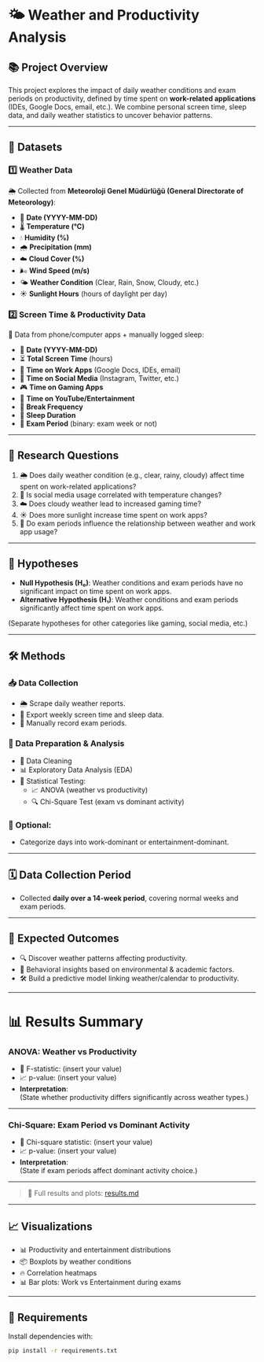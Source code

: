 # 🌤️ Weather and Productivity Analysis

## 📚 Project Overview
This project explores the impact of daily weather conditions and exam periods on productivity, defined by time spent on **work-related applications** (IDEs, Google Docs, email, etc.). We combine personal screen time, sleep data, and daily weather statistics to uncover behavior patterns.

---

## 📂 Datasets

### 1️⃣ Weather Data
🌦️ Collected from **Meteoroloji Genel Müdürlüğü (General Directorate of Meteorology)**:
- 📅 **Date (YYYY-MM-DD)**
- 🌡️ **Temperature (°C)**
- 💧 **Humidity (%)**
- 🌧️ **Precipitation (mm)**
- ☁️ **Cloud Cover (%)**
- 🌬️ **Wind Speed (m/s)**
- 🌤️ **Weather Condition** (Clear, Rain, Snow, Cloudy, etc.)
- ☀️ **Sunlight Hours** (hours of daylight per day)

### 2️⃣ Screen Time & Productivity Data
📱 Data from phone/computer apps + manually logged sleep:
- 📅 **Date (YYYY-MM-DD)**
- ⏳ **Total Screen Time** (hours)
- 💼 **Time on Work Apps** (Google Docs, IDEs, email)
- 📱 **Time on Social Media** (Instagram, Twitter, etc.)
- 🎮 **Time on Gaming Apps**
- 🎥 **Time on YouTube/Entertainment**
- 🔄 **Break Frequency**
- 🛌 **Sleep Duration**
- 📝 **Exam Period** (binary: exam week or not)

---

## 🎯 Research Questions

1. 🌦️ Does daily weather condition (e.g., clear, rainy, cloudy) affect time spent on work-related applications?
2. 📱 Is social media usage correlated with temperature changes?
3. ☁️ Does cloudy weather lead to increased gaming time?
4. ☀️ Does more sunlight increase time spent on work apps?
5. 📝 Do exam periods influence the relationship between weather and work app usage?

---

## 🧪 Hypotheses

- **Null Hypothesis (H₀)**: Weather conditions and exam periods have no significant impact on time spent on work apps.
- **Alternative Hypothesis (H₁)**: Weather conditions and exam periods significantly affect time spent on work apps.

(Separate hypotheses for other categories like gaming, social media, etc.)

---

## 🛠️ Methods

### 📥 Data Collection
- 🌦️ Scrape daily weather reports.
- 📱 Export weekly screen time and sleep data.
- 📝 Manually record exam periods.

### 🔎 Data Preparation & Analysis
- 🧹 Data Cleaning
- 📊 Exploratory Data Analysis (EDA)
- 🧪 Statistical Testing:
  - 📈 ANOVA (weather vs productivity)
  - 🔍 Chi-Square Test (exam vs dominant activity)

### 🤖 Optional:
- Categorize days into work-dominant or entertainment-dominant.

---

## 🗓️ Data Collection Period
- Collected **daily over a 14-week period**, covering normal weeks and exam periods.

---

## 🎯 Expected Outcomes
- 🔍 Discover weather patterns affecting productivity.
- 🧠 Behavioral insights based on environmental & academic factors.
- 🛠️ Build a predictive model linking weather/calendar to productivity.

---

# 📊 Results Summary

### ANOVA: Weather vs Productivity
- 🧮 F-statistic: (insert your value)
- 📈 p-value: (insert your value)
- **Interpretation**:  
  (State whether productivity differs significantly across weather types.)

---

### Chi-Square: Exam Period vs Dominant Activity
- 🧮 Chi-square statistic: (insert your value)
- 📈 p-value: (insert your value)
- **Interpretation**:  
  (State if exam periods affect dominant activity choice.)

---

> 📄 Full results and plots: [results.md](results.md)

---

## 📈 Visualizations
- 📊 Productivity and entertainment distributions
- 📦 Boxplots by weather conditions
- 🔥 Correlation heatmaps
- 📊 Bar plots: Work vs Entertainment during exams

---

## 🧩 Requirements

Install dependencies with:

```bash
pip install -r requirements.txt
